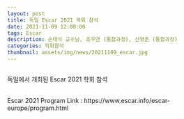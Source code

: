 ```yaml
---
layout: post
title: 독일 Escar 2021 학회 참석
date: 2021-11-09 12:00:00
tags: Escar
description: 손태식 교수님, 조우연 (통합과정), 신영훈 (통합과정)
categories: 학회참석
thumbnail: assets/img/news/20211109_escar.jpg
---
```


<img class="img-responsive img-centered" src="img/news/20211109_escar.jpg" alt="">
<p>독일에서 개최된 Escar 2021 학회 참석</p>
<br>Escar 2021 Program Link : https://www.escar.info/escar-europe/program.html</p>
